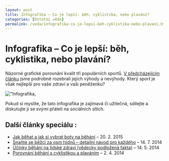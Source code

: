 ```yaml
---
layout: post
title: Infografika – Co je lepší: běh, cyklistika, nebo plavání?
categories: [Ostatní věda]
permalink: /veda/infografika-co-je-lepsi-beh-cyklistika-nebo-plavani.html
---
```

# Infografika – Co je lepší: běh, cyklistika, nebo plavání?

Názorné grafické porovnání kvalit tří populárních sportů. [V předcházejícím článku](http://www.techblog.cz/veda/porovnani-behani-s-cyklistikou-a-plavanim.html) jsme podrobně rozebrali jejich výhody a nevýhody. Který sport je však nejlepší pro vaše zdraví a vaši peněženku?

<img src='http://www.techblog.cz/images/co-je-lepsi-beh-cyklistika-plavani-infografika.jpg' alt='”Infografika,' />

Pokud si myslíte, že tato infografika je zajímavá či užitečná, sdílejte a diskutujte ji se svými přáteli na sociálních sítích.

## Další články speciálu :

  * [Jak běhat a jak si vybrat boty na běhání](http://www.techblog.cz/veda/jak-behat-a-jak-si-vybrat-boty-na-behani.html) – 20. 2. 2015
  * [Snaňte se běžci za osm týdnů – detailní návod pro každého](http://www.techblog.cz/veda/snante-se-bezci-za-osm-tydnu-detailni-navod-pro-kazdeho.html) – 14. 7. 2014
  * [Účinky běhání na lidské zdraví (vědecky podložená fakta)](http://www.techblog.cz/veda/ucinky-behani-na-lidske-zdravi-vedecky-podlozena-fakta.html) – 14. 5. 2014
  * [Porovnání běhání s cyklistikou a plaváním](http://www.techblog.cz/veda/porovnani-behani-s-cyklistikou-a-plavanim.html) – 2. 4. 2014



